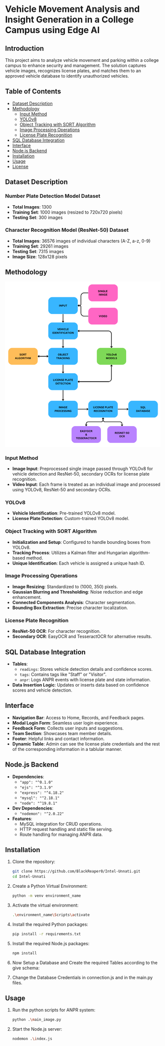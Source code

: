 # Vehicle Movement Analysis and Insight Generation in a College Campus using Edge AI

## Introduction

This project aims to analyze vehicle movement and parking within a college campus to enhance security and management. The solution captures vehicle images, recognizes license plates, and matches them to an approved vehicle database to identify unauthorized vehicles.

## Table of Contents

- [Dataset Description](#dataset-description)
- [Methodology](#methodology)
  - [Input Method](#input-method)
  - [YOLOv8](#yolov8)
  - [Object Tracking with SORT Algorithm](#object-tracking-with-sort-algorithm)
  - [Image Processing Operations](#image-processing-operations)
  - [License Plate Recognition](#license-plate-recognition)
- [SQL Database Integration](#sql-database-integration)
- [Interface](#interface)
- [Node.js Backend](#nodejs-backend)
- [Installation](#installation)
- [Usage](#usage)
- [License](#license)

## Dataset Description

### Number Plate Detection Model Dataset

- **Total Images**: 1300
- **Training Set**: 1000 images (resized to 720x720 pixels)
- **Testing Set**: 300 images

### Character Recognition Model (ResNet-50) Dataset

- **Total Images**: 36576 images of individual characters (A-Z, a-z, 0-9)
- **Training Set**: 29261 images
- **Testing Set**: 7315 images
- **Image Size**: 128x128 pixels

## Methodology

![Flow Chart](Flowchart.png)

### Input Method

- **Image Input**: Preprocessed single image passed through YOLOv8 for vehicle detection and ResNet-50, secondary OCRs for license plate recognition.
- **Video Input**: Each frame is treated as an individual image and processed using YOLOv8, ResNet-50 and secondary OCRs.

### YOLOv8

- **Vehicle Identification**: Pre-trained YOLOv8 model.
- **License Plate Detection**: Custom-trained YOLOv8 model.

### Object Tracking with SORT Algorithm

- **Initialization and Setup**: Configured to handle bounding boxes from YOLOv8.
- **Tracking Process**: Utilizes a Kalman filter and Hungarian algorithm-based method.
- **Unique Identification**: Each vehicle is assigned a unique hash ID.

### Image Processing Operations

- **Image Resizing**: Standardized to (1000, 350) pixels.
- **Gaussian Blurring and Thresholding**: Noise reduction and edge enhancement.
- **Connected Components Analysis**: Character segmentation.
- **Bounding Box Extraction**: Precise character localization.

### License Plate Recognition

- **ResNet-50 OCR**: For character recognition.
- **Secondary OCR**: EasyOCR and TesseractOCR for alternative results.

## SQL Database Integration

- **Tables**:
  - `readings`: Stores vehicle detection details and confidence scores.
  - `tags`: Contains tags like "Staff" or "Visitor".
  - `anpr`: Logs ANPR events with license plate and state information.
- **Data Insertion Logic**: Updates or inserts data based on confidence scores and vehicle detection.

## Interface

- **Navigation Bar**: Access to Home, Records, and Feedback pages.
- **Modal Login Form**: Seamless user login experience.
- **Feedback Form**: Collects user inputs and suggestions.
- **Team Section**: Showcases team member details.
- **Footer**: Helpful links and contact information.
- **Dynamic Table**: Admin can see the license plate credentials and the rest of the corresponding information in a tablular manner.

## Node.js Backend

- **Dependencies**:
  - `"app": "^0.1.0"`
  - `"ejs": "^3.1.9"`
  - `"express": "^4.18.2"`
  - `"mysql": "^2.18.1"`
  - `"node": "^19.8.1"`
- **Dev Dependencies**:
  - `"nodemon": "^2.0.22"`
- **Features**:
  - MySQL integration for CRUD operations.
  - HTTP request handling and static file serving.
  - Route handling for managing ANPR data.

## Installation

1. Clone the repository:
   ```bash
   git clone https://github.com/BlackReaper0/Intel-Unnati.git
   cd Intel-Unnati
   ```
2. Create a Python Virtual Environment:
   ```bash
   python -m venv environment_name
   ```
3. Activate the virtual environment:
   ```bash
   .\environment_name\Scripts\activate
   ```
4. Install the required Python packages:
   ```bash
   pip install -r requirements.txt
   ```
5. Install the required Node.js packages:
   ```bash
   npm install
   ```
6. Now Setup a Database and Create the required Tables according to the give schema:

7. Change the Database Credentials in connection.js and in the main.py files.

## Usage

1. Run the python scripts for ANPR system:
   ```bash
   python .\main_image.py
   ```
2. Start the Node.js server:
   ```bash
   nodemon .\index.js
   ```
